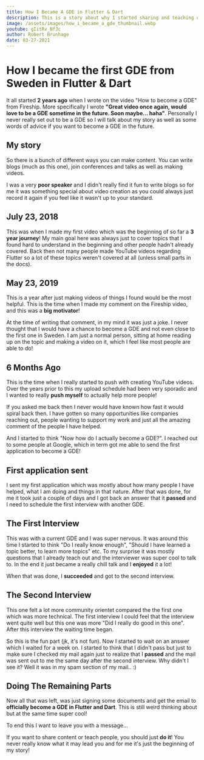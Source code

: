 ```yaml
---
title: How I Became A GDE in Flutter & Dart
description: This is a story about why I started sharing and teaching other people and how that in term has led me to become the first Flutter & Dart GDE in Sweden!
image: /assets/images/how_i_became_a_gde_thumbnail.webp
youtube: gIitRv_NfJc
author: Robert Brunhage
date: 03-27-2021
---
```


# How I became the first GDE from Sweden in Flutter & Dart

It all started **2 years ago** when I wrote on the video "How to become a GDE" from Fireship. More specifically I wrote **"Great video once again, would love to be a  GDE sometime in the future. Soon maybe... haha"**. Personally I never really set out to be a GDE so I will talk about my story as well as some words of advice if you want to become a GDE in the future.

## My story

So there is a bunch of different ways you can make content. You can write blogs (much as this one), join conferences and talks as well as making videos.

I was a very **poor speaker** and I didn't really find it fun to write blogs so for me it was something special about video creation as you could always just record it again if you feel like it wasn't up to your standard.

## July 23, 2018

This was when I made my first video which was the beginning of so far a **3 year journey**! My main goal here was always just to cover topics that I found hard to understand in the beginning and other people hadn't already covered. Back then not many people made YouTube videos regarding Flutter so a lot of these topics weren't covered at all (unless small parts in the docs).

## May 23, 2019

This is a year after just making videos of things I found would be the most helpful. This is the time when I made my comment on the Fireship video, and this was a **big motivator**!

At the time of writing that comment, in my mind it was just a joke. I never thought that I would have a chance to become a GDE and not even close to the first one in Sweden. I am just a normal person, sitting at home reading up on the topic and making a video on it, which I feel like most people are able to do!

## 6 Months Ago

This is the time when I really started to push with creating YouTube videos. Over the years prior to this my upload schedule had been very sporadic and I wanted to really **push myself** to actually help more people!

If you asked me back then I never would have known how fast it would spiral back then. I have gotten so many opportunities like companies reaching out, people wanting to support my work and just all the amazing comment of the people I have helped.

And I started to think "Now how do I actually become a GDE?". I reached out to some people at Google, which in term got me able to send the first application to become a GDE!

## First application sent

I sent my first application which was mostly about how many people I have helped, what I am doing and things in that nature. After that was done, for me it took just a couple of days and I got back an answer that it **passed** and I need to schedule the first interview with another GDE.

## The First Interview

This was with a current GDE and I was super nervous. It was around this time I started to think "Do I really know enough", "Should I have learned a topic better, to learn more topics" etc. To my surprise it was mostly questions that I already teach out and the interviewer was super cool to talk to. In the end it just became a really chill talk and I **enjoyed** it a lot!

When that was done, I **succeeded** and got to the second interview.

## The Second Interview

This one felt a lot more community orientet compared the the first one which was more technical. The first interview I could feel that the interview went quite well but this one was more "Did I really do good in this one". After this interview the waiting time began.

So this is the fun part (jk, it's not fun). Now I started to wait on an answer which I waited for a week on. I started to think that I didn't pass but just to make sure I checked my mail again just to realize that I **passed** and the mail was sent out to me the same day after the second interview. Why didn't I see it? Well it was in my spam section of my mail.. :)

## Doing The Remaining Parts

Now all that was left, was just signing some documents and get the email to **officially become a GDE in Flutter and Dart**. This is still weird thinking about but at the same time super cool!

To end this I want to leave you with a message...

If you want to share content or teach people, you should just **do it**! You never really know what it may lead you and for me it's just the beginning of my story!